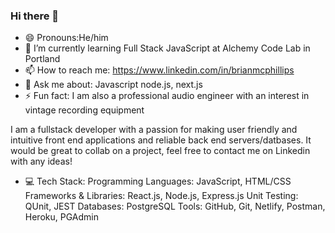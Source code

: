 ### Hi there 👋
- 😄 Pronouns:He/him 
- 🌱 I’m currently learning Full Stack JavaScript at Alchemy Code Lab in Portland
- 📫 How to reach me: https://www.linkedin.com/in/brianmcphillips
- 💬 Ask me about: Javascript node.js, next.js
- ⚡ Fun fact: I am also a professional audio engineer with an interest in vintage recording equipment

I am a fullstack developer with a passion for making user friendly and intuitive front end applications and reliable back end servers/datbases.
It would be great to collab on a project, feel free to contact me on Linkedin with any ideas!

- 💻 Tech Stack: 
Programming Languages: JavaScript, HTML/CSS
Frameworks & Libraries: React.js, Node.js, Express.js
Unit Testing: QUnit, JEST
Databases: PostgreSQL
Tools: GitHub, Git, Netlify, Postman, Heroku, PGAdmin 





